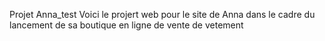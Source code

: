 Projet 	Anna_test 
Voici le projert web pour le site de Anna dans le cadre du lancement de sa boutique en ligne de vente de vetement 